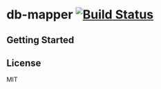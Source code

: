 # db-mapper [![Build Status](https://secure.travis-ci.org/liamcurry/db-mapper.png?branch=master)](https://travis-ci.org/liamcurry/db-mapper)


## Getting Started

## License

MIT
